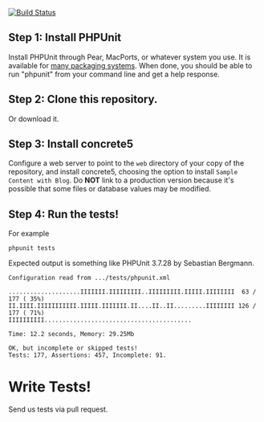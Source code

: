 [![Build Status](https://travis-ci.org/concrete5/concrete5-tests.png?branch=master)](https://travis-ci.org/concrete5/concrete5-tests)


## Step 1: Install PHPUnit

Install PHPUnit through Pear, MacPorts, or whatever system you use. It is available for [many packaging systems](http://phpunit.de/manual/current/en/installation.html). When done, you should be able to run "phpunit" from your command line and get a help response.


## Step 2: Clone this repository.

Or download it.


## Step 3: Install concrete5

Configure a web server to point to the `web` directory of your copy of the repository, and install concrete5, choosing the option to install `Sample Content with Blog`.
Do __NOT__ link to a production version because it's possible that some files or database values may be modified.


## Step 4: Run the tests!

For example

	phpunit tests
    
Expected output is something like
	PHPUnit 3.7.28 by Sebastian Bergmann.
	
	Configuration read from .../tests/phpunit.xml
	
	....................IIIIIII.IIIIIIIII..IIIIIIIII.IIIII.IIIIIIII  63 / 177 ( 35%)
	II.IIII.IIIIIIIIIII.IIIII.IIIIIII.II....II..II.........IIIIIIII 126 / 177 ( 71%)
	IIIIIIIIII.........................................
	
	Time: 12.2 seconds, Memory: 29.25Mb
	
	OK, but incomplete or skipped tests!
	Tests: 177, Assertions: 457, Incomplete: 91.


# Write Tests!

Send us tests via pull request.
